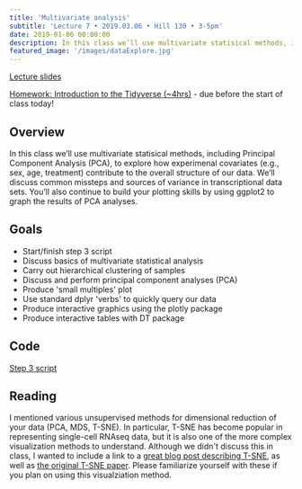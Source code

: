 ```yaml
---
title: 'Multivariate analysis'
subtitle: 'Lecture 7 • 2019.03.06 • Hill 130 • 3-5pm'
date: 2019-01-06 00:00:00
description: In this class we’ll use multivariate statisical methods, including Principal Component Analysis (PCA), to explore how experimenal covariates contribute to variance in our data.  We’ll discuss common missteps and sources of variance in transcriptional data sets.  You’ll also continue to build your plotting skills by using ggplot2 to graph the results of PCA analyses.
featured_image: '/images/dataExplore.jpg'
---
```


[Lecture slides](https://www.icloud.com/keynote/0i4VPYHj9N0286jLLF20BYipw#Lecture05%5FexploratoryAnalysis)

[Homework: Introduction to the Tidyverse (~4hrs)](https://www.datacamp.com/courses/introduction-to-the-tidyverse) - due before the start of class today!

## Overview

In this class we’ll use multivariate statisical methods, including Principal Component Analysis (PCA), to explore how experimenal covariates (e.g., sex, age, treatment) contribute to the overall structure of our data.  We’ll discuss common missteps and sources of variance in transcriptional data sets.  You’ll also continue to build your plotting skills by using ggplot2 to graph the results of PCA analyses.

## Goals

* Start/finish step 3 script
* Discuss basics of multivariate statistical analysis
* Carry out hierarchical clustering of samples
* Discuss and perform principal component analyses (PCA)
* Produce 'small multiples' plot
* Use standard dplyr 'verbs' to quickly query our data
* Produce interactive graphics using the plotly package
* Produce interactive tables with DT package

## Code

[Step 3 script](http://DIYtranscriptomics.github.io/Code/files/Step3_dataWrangling.R)



## Reading

I mentioned various unsupervised methods for dimensional reduction of your data (PCA, MDS, T-SNE).  In particular, T-SNE has become popular in representing single-cell RNAseq data, but it is also one of the more complex visualization methods to understand.  Although we didn't discuss this in class, I wanted to include a link to a [great blog post describing T-SNE](http://distill.pub/2016/misread-tsne/), as well as [the original T-SNE paper](http://DIYtranscriptomics.github.io/Reading/files/TSNE.pdf).  Please familiarize yourself with these if you plan on using this visualziation method.
 
